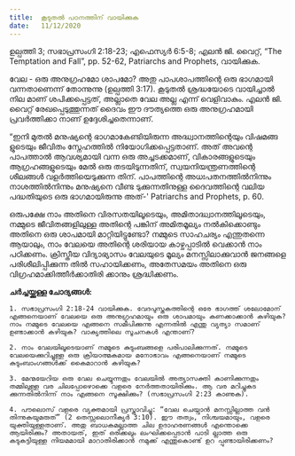```yaml
---
title:  കൂടുതൽ പഠനത്തിന് വായിക്കുക
date:   11/12/2020
---
```


ഉല്പത്തി 3; സഭാപ്രസംഗി 2:18-23; എഫെസ്യർ 6:5-8; എലൻ ജി. വൈറ്റ്, “The Temptation and Fall”, pp. 52-62, Patriarchs and Prophets, വായിക്കുക.

വേല - ഒരു അനുഗ്രഹമോ ശാപമോ? അതു പാപശാപത്തിന്റെ ഒരു ഭാഗമായി വന്നതാണെന്ന് തോന്നുന്നു (ഉല്പത്തി 3:17). കൂടുതൽ ശ്രദ്ധയോടെ വായിച്ചാൽ നില മാണ് ശപിക്കപ്പെട്ടത്, അല്ലാതെ വേല അല്ല എന്ന് വെളിവാകും. എലൻ ജി. വൈറ്റ് രേഖപ്പെടുത്തുന്നത് ദൈവം ഈ ദൗത്യത്തെ ഒരു അനുഗ്രഹമായി പ്രവർത്തിക്കാ നാണ് ഉദ്ദേശിച്ചതെന്നാണ്.

“ഇനി മുതൽ മനുഷ്യന്റെ ഭാഗമാകേണ്ടിയിരുന്ന അദ്ധ്വാനത്തിന്റെയും വിഷമങ്ങ ളുടെയും ജീവിതം സ്നേഹത്തിൽ നിയോഗിക്കപ്പെട്ടതാണ്. അത് അവന്റെ പാപത്താൽ ആവശ്യമായി വന്ന ഒരു അച്ചടക്കമാണ്, വികാരങ്ങളുടെയും ആഗ്രഹങ്ങളുടെയും മേൽ ഒരു തടയിടുന്നതിന്, സ്വയനിയന്ത്രണത്തിന്റെ ശീലങ്ങൾ വളർത്തിയെടുക്കുന്ന തിന്. പാപത്തിന്റെ അധഃപതനത്തിൽനിന്നും നാശത്തിൽനിന്നും മനുഷ്യനെ വീണ്ട ടുക്കുന്നതിനുള്ള ദൈവത്തിന്റെ വലിയ പദ്ധതിയുടെ ഒരു ഭാഗമായിരുന്നു അത്-' Patriarchs and Prophets, p. 60.

ഒരുപക്ഷേ നാം അതിനെ വിരസതയിലൂടെയും, അമിതാദ്ധ്വാനത്തിലൂടെയും, നമ്മുടെ ജീവിതങ്ങളിലുള്ള അതിന്റെ പങ്കിന് അമിതമൂല്യം നൽകിക്കൊണ്ടും അതിനെ ഒരു ശാപമായി മാറ്റിയിട്ടുണ്ടോ? നമ്മുടെ സാഹചര്യം എന്തുതന്നെ ആയാലും, നാം വേലയെ അതിന്റെ ശരിയായ കാഴ്ചപ്പാടിൽ വെക്കാൻ നാം പഠിക്കണം. ക്രിസ്തീയ വിദ്യാഭ്യാസം വേലയുടെ മൂല്യം മനസ്സിലാക്കുവാൻ ജനങ്ങളെ പരിശീലിപ്പിക്കുന്ന തിൽ സഹായിക്കണം, അതേസമയം അതിനെ ഒരു വിഗ്രഹമാക്കിത്തീർക്കാതിരി ക്കാനും ശ്രദ്ധിക്കണം.

**ചർച്ചയ്ക്കുള്ള ചോദ്യങ്ങൾ:**

`1. സഭാപ്രസംഗി 2:18-24 വായിക്കുക. വേദപുസ്തകത്തിന്റെ ഒരേ ഭാഗത്ത് ശലോമോന് എങ്ങനെയാണ് വേലയെ ഒരു അനുഗ്രഹമായും ഒരു ശാപമായും കണക്കാക്കാൻ കഴിയുക? നാം നമ്മുടെ വേലയെ എങ്ങനെ സമീപിക്കുന്നു എന്നതിൽ എന്തു വ്യത്യാ സമാണ് ഉണ്ടാക്കാൻ കഴിയുക? വാക്യത്തിലെ സൂചനകൾ എന്താണ്?`

`2. നാം വേലയിലൂടെയാണ് നമ്മുടെ കുടുംബങ്ങളെ പരിപാലിക്കുന്നത്. നമ്മുടെ വേലയെക്കുറിച്ചുള്ള ഒരു ക്രിയാത്മകമായ മനോഭാവം എങ്ങനെയാണ് നമ്മുടെ കുടുംബാംഗങ്ങൾക്ക് കൈമാറാൻ കഴിയുക?`

`3. മേന്മയേറിയ ഒരു വേല ചെയ്യുന്നതും വേലയിൽ അത്യാസക്തി കാണിക്കുന്നതും തമ്മിലുള്ള വര ചിലപ്പോഴൊക്കെ വളരെ നേർത്തതായിരിക്കും. ആ വര മറിച്ചുകട ക്കുന്നതിൽനിന്ന് നാം എങ്ങനെ സൂക്ഷിക്കും? (സഭാപ്രസംഗി 2:23 കാണുക).`

`4. പൗലൊസ് വളരെ വ്യക്തമായി പ്രസ്താവിച്ചു: “വേല ചെയ്വാൻ മനസ്സില്ലാത്ത വൻ തിന്നുകയുമരുത്” (2 തെസ്സലൊനീക്യർ 3:10). ഈ തത്വം, നിശ്ചയമായും, വളരെ യുക്തിയുള്ളതാണ്. അതു ബാധകമല്ലാത്ത ചില ഉദാഹരണങ്ങൾ എന്തൊക്കെ ആയിരിക്കും? അതായത്, ഇത് ഒരിക്കലും ലംഘിക്കപ്പെടാൻ പാടി ല്ലാത്ത ഒരു കടുകട്ടിയുള്ള നിയമമായി മാറാതിരിക്കാൻ നമുക്ക് എന്തുകൊണ്ട് ഉറ പ്പുണ്ടായിരിക്കണം?`